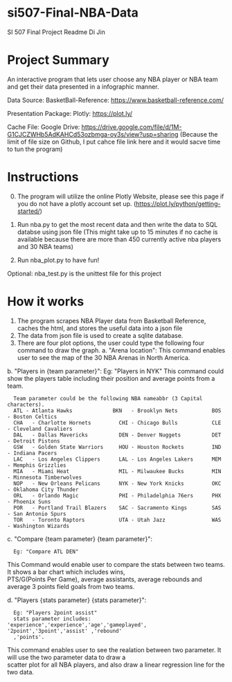 # si507-Final-NBA-Data
SI 507 Final Project Readme
Di Jin

# Project Summary
An interactive program that lets user choose any NBA player or NBA team and get their data presented in a infographic manner.

Data Source:
BasketBall-Reference: https://www.basketball-reference.com/

Presentation Package:
Plotly: https://plot.ly/

Cache File:
Google Drive: https://drive.google.com/file/d/1M-G1CJCZWHb5AdKAHCd53ozbmga-oy3s/view?usp=sharing
(Because the limit of file size on Github, I put cahce file link here and it would sacve time to tun the program)

# Instructions

0) The program will utilize the online Plotly Website, please see this page if you do not have a plotly account set up. (https://plot.ly/python/getting-started/)

1) Run nba.py to get the most recent data and then write the data to SQL databse using json file
(This might take up to 15 minutes if no cache is available because there are more than 450 currently active nba players and 30 NBA teams)
2) Run nba_plot.py to have fun!

Optional: nba_test.py is the unittest file for this project

# How it works

1) The program scrapes NBA Player data from Basketball Reference, caches the html, and stores the useful data into a json file 
2) The data from json file is used to create a sqlite database.
3) There are four plot options, the user could type the following four command to draw the graph.
  a. "Arena location":
      This command enables user to see the map of the 30 NBA Arenas in North America.
  
  
  b. "Players in {team parameter}":
      Eg: "Players in NYK"
      This command could show the players table including their position and average points from a team.
      
      Team parameter could be the following NBA nameabbr (3 Capital characters).
      ATL -	Atlanta Hawks             BKN	- Brooklyn Nets           BOS	- Boston Celtics            
      CHA	- Charlotte Hornets         CHI	- Chicago Bulls           CLE	- Cleveland Cavaliers
      DAL	- Dallas Mavericks          DEN	- Denver Nuggets          DET	- Detroit Pistons
      GSW	- Golden State Warriors     HOU	- Houston Rockets         IND	- Indiana Pacers
      LAC	- Los Angeles Clippers      LAL	- Los Angeles Lakers      MEM	- Memphis Grizzlies
      MIA	- Miami Heat                MIL	- Milwaukee Bucks         MIN	- Minnesota Timberwolves
      NOP	- New Orleans Pelicans      NYK	- New York Knicks         OKC	- Oklahoma City Thunder
      ORL	- Orlando Magic             PHI	- Philadelphia 76ers      PHX	- Phoenix Suns
      POR	- Portland Trail Blazers    SAC	- Sacramento Kings        SAS	- San Antonio Spurs
      TOR	- Toronto Raptors           UTA	- Utah Jazz               WAS	- Washington Wizards
      
  
  
  c. "Compare {team parameter} {team parameter}":
      
      Eg: "Compare ATL DEN"
      
  This Command would enable user to compare the stats between two teams. It shows a bar chart which includes wins,          
  PTS/G(Points Per Game), average assistants, average rebounds and average 3 points field goals from two teams.
      
      
  d. "Players {stats parameter} {stats parameter}":
      
      Eg: "Players 2point assist"
      stats parameter includes: 'experience','experience','age','gameplayed', '2point','3point','assist' ,'rebound'
      ,'points'.
      
  This command enables user to see the realation between two parameter. It will use the two parameter data to draw a        
  scatter plot for all NBA players, and also draw a linear regression line for the two data. 
      
      

